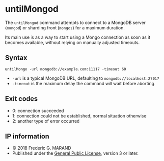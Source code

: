 # untilMongod

The `untilMongod` command attempts to connect to a MongoDB server (`mongod`) or 
sharding front (`mongos`) for a maximum duration.

Its main use is as a way to start using a Mongo connection as soon as it becomes
available, without relying on manually adjusted timeouts.

## Syntax

    untilMongo -url mongodb://example.com:11117 -timeout 60
    
* `-url` is a typical MongoDB URL, defaulting to `mongodb://localhost:27017`
* `-timeout` is the maximum delay the command will wait before aborting.

## Exit codes

* 0: connection succeeded
* 1: connection could not be established, normal situation otherwise
* 2: another type of error occurred

## IP information

* &copy; 2018 Frederic G. MARAND
* Published under the [General Public License](LICENSE), version 3 or later.